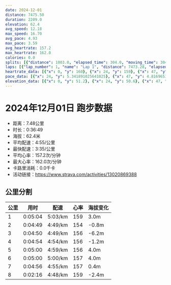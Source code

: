 ```yaml
---
date: 2024-12-01
distance: 7475.50
duration: 2209.0
elevation: 62.4
avg_speed: 12.18
max_speed: 16.70
avg_pace: 4.93
max_pace: 3.59
avg_heartrate: 157.2
max_heartrate: 162.0
calories: 0.0
splits: [{"distance": 1003.0, "elapsed_time": 304.0, "moving_time": 304.0, "average_speed": 3.3, "pace": 5.050515151515151, "average_heartrate": 159.6940789473684, "elevation_difference": 3.0, "split_number": 1}, {"distance": 997.8, "elapsed_time": 289.0, "moving_time": 289.0, "average_speed": 3.45, "pace": 4.830927536231884, "average_heartrate": 154.96539792387543, "elevation_difference": -0.8, "split_number": 2}, {"distance": 1001.4, "elapsed_time": 290.0, "moving_time": 290.0, "average_speed": 3.45, "pace": 4.830927536231884, "average_heartrate": 156.50344827586207, "elevation_difference": -6.2, "split_number": 3}, {"distance": 999.0, "elapsed_time": 294.0, "moving_time": 294.0, "average_speed": 3.4, "pace": 4.901970588235294, "average_heartrate": 156.60204081632654, "elevation_difference": -1.2, "split_number": 4}, {"distance": 1000.5, "elapsed_time": 300.0, "moving_time": 300.0, "average_speed": 3.34, "pace": 4.9900299401197605, "average_heartrate": 156.7056856187291, "elevation_difference": 4.0, "split_number": 5}, {"distance": 998.6, "elapsed_time": 300.0, "moving_time": 300.0, "average_speed": 3.33, "pace": 5.005015015015014, "average_heartrate": 157.23, "elevation_difference": 4.0, "split_number": 6}, {"distance": 1000.8, "elapsed_time": 296.0, "moving_time": 296.0, "average_speed": 3.38, "pace": 4.930976331360947, "average_heartrate": 157.30743243243242, "elevation_difference": 0.4, "split_number": 7}, {"distance": 472.2, "elapsed_time": 141.0, "moving_time": 136.0, "average_speed": 3.47, "pace": 4.803083573487031, "average_heartrate": 159.75735294117646, "elevation_difference": -2.4, "split_number": 8}]
laps: [{"lap_number": 1, "name": "Lap 1", "distance": 7473.28, "elapsed_time": 2213.0, "moving_time": 2213.0, "average_speed": 3.38, "pace": 4.930976331360947, "average_heartrate": 157.18, "max_heartrate": 162, "start_date": "2024-12-01 16:22:31+00:00", "elevation_difference": 62.4}]
heartrate_data: [{"x": 0, "y": 160}, {"x": 24, "y": 159}, {"x": 47, "y": 158}, {"x": 69, "y": 160}, {"x": 92, "y": 160}, {"x": 115, "y": 160}, {"x": 136, "y": 160}, {"x": 159, "y": 160}, {"x": 182, "y": 160}, {"x": 205, "y": 160}, {"x": 228, "y": 160}, {"x": 249, "y": 160}, {"x": 271, "y": 160}, {"x": 295, "y": 157}, {"x": 317, "y": 156}, {"x": 338, "y": 157}, {"x": 360, "y": 153}, {"x": 381, "y": 155}, {"x": 401, "y": 154}, {"x": 422, "y": 154}, {"x": 444, "y": 154}, {"x": 465, "y": 152}, {"x": 487, "y": 154}, {"x": 508, "y": 155}, {"x": 531, "y": 156}, {"x": 554, "y": 156}, {"x": 577, "y": 157}, {"x": 599, "y": 157}, {"x": 620, "y": 159}, {"x": 643, "y": 159}, {"x": 665, "y": 158}, {"x": 687, "y": 158}, {"x": 709, "y": 159}, {"x": 730, "y": 160}, {"x": 751, "y": 155}, {"x": 771, "y": 154}, {"x": 794, "y": 153}, {"x": 815, "y": 153}, {"x": 837, "y": 155}, {"x": 859, "y": 156}, {"x": 880, "y": 153}, {"x": 902, "y": 155}, {"x": 926, "y": 157}, {"x": 950, "y": 155}, {"x": 971, "y": 157}, {"x": 994, "y": 158}, {"x": 1016, "y": 160}, {"x": 1038, "y": 159}, {"x": 1060, "y": 158}, {"x": 1082, "y": 158}, {"x": 1102, "y": 156}, {"x": 1122, "y": 155}, {"x": 1144, "y": 156}, {"x": 1166, "y": 154}, {"x": 1188, "y": 155}, {"x": 1211, "y": 156}, {"x": 1233, "y": 155}, {"x": 1255, "y": 156}, {"x": 1278, "y": 157}, {"x": 1303, "y": 156}, {"x": 1325, "y": 158}, {"x": 1348, "y": 158}, {"x": 1371, "y": 158}, {"x": 1393, "y": 157}, {"x": 1415, "y": 158}, {"x": 1437, "y": 157}, {"x": 1459, "y": 156}, {"x": 1480, "y": 156}, {"x": 1500, "y": 157}, {"x": 1522, "y": 157}, {"x": 1544, "y": 155}, {"x": 1565, "y": 156}, {"x": 1589, "y": 156}, {"x": 1611, "y": 156}, {"x": 1634, "y": 156}, {"x": 1658, "y": 159}, {"x": 1681, "y": 158}, {"x": 1703, "y": 158}, {"x": 1726, "y": 160}, {"x": 1749, "y": 160}, {"x": 1772, "y": 158}, {"x": 1795, "y": 158}, {"x": 1817, "y": 156}, {"x": 1839, "y": 156}, {"x": 1859, "y": 156}, {"x": 1882, "y": 156}, {"x": 1903, "y": 158}, {"x": 1925, "y": 158}, {"x": 1946, "y": 158}, {"x": 1968, "y": 158}, {"x": 1990, "y": 157}, {"x": 2013, "y": 158}, {"x": 2037, "y": 159}, {"x": 2060, "y": 157}, {"x": 2083, "y": 160}, {"x": 2105, "y": 160}, {"x": 2128, "y": 162}, {"x": 2149, "y": 161}, {"x": 2170, "y": 158}, {"x": 2190, "y": 159}]
pace_data: [{"x": 24, "y": 5.341891025641025}, {"x": 47, "y": 4.816965317919075}, {"x": 69, "y": 4.734857954545454}, {"x": 92, "y": 5.081310975609756}, {"x": 115, "y": 4.578763736263736}, {"x": 136, "y": 4.646417619180373}, {"x": 159, "y": 5.050515151515151}, {"x": 182, "y": 5.701915839890523}, {"x": 205, "y": 5.3937540453074435}, {"x": 228, "y": 4.385973684210526}, {"x": 249, "y": 4.672469862629661}, {"x": 271, "y": 4.4326329787234044}, {"x": 295, "y": 4.912083701738874}, {"x": 317, "y": 5.495120342894824}, {"x": 338, "y": 5.219761979329784}, {"x": 360, "y": 4.504513513513513}, {"x": 381, "y": 5.937548984681154}, {"x": 401, "y": 4.230126903553299}, {"x": 422, "y": 4.4326329787234044}, {"x": 444, "y": 4.612980902297259}, {"x": 465, "y": 4.681657303370786}, {"x": 487, "y": 4.46828418230563}, {"x": 508, "y": 4.153177174183902}, {"x": 531, "y": 5.341891025641025}, {"x": 554, "y": 5.123486012911158}, {"x": 577, "y": 5.441299379693111}, {"x": 599, "y": 5.910177304964539}, {"x": 620, "y": 4.744292627384002}, {"x": 643, "y": 4.920785355772069}, {"x": 665, "y": 4.960327380952381}, {"x": 687, "y": 4.642534818941504}, {"x": 709, "y": 4.4802956989247305}, {"x": 730, "y": 3.9429145966406427}, {"x": 751, "y": 4.887595307917888}, {"x": 771, "y": 4.587586017065785}, {"x": 794, "y": 5.274272151898733}, {"x": 815, "y": 5.192118380062305}, {"x": 837, "y": 4.873304093567251}, {"x": 859, "y": 4.3177979274611396}, {"x": 880, "y": 4.734857954545454}, {"x": 902, "y": 4.4010298389226294}, {"x": 926, "y": 5.3642420341165105}, {"x": 950, "y": 6.082737226277371}, {"x": 971, "y": 4.569975322182616}, {"x": 994, "y": 6.21891791044776}, {"x": 1016, "y": 4.25931510350115}, {"x": 1038, "y": 5.050515151515151}, {"x": 1060, "y": 4.734857954545454}, {"x": 1082, "y": 5.341891025641025}, {"x": 1102, "y": 4.385973684210526}, {"x": 1122, "y": 4.025772946859903}, {"x": 1144, "y": 4.960327380952381}, {"x": 1166, "y": 5.081310975609756}, {"x": 1188, "y": 5.112484662576687}, {"x": 1211, "y": 5.787048611111111}, {"x": 1233, "y": 4.8267303793802485}, {"x": 1255, "y": 5.081310975609756}, {"x": 1278, "y": 4.873304093567251}, {"x": 1303, "y": 5.7332989336085305}, {"x": 1325, "y": 4.930976331360947}, {"x": 1348, "y": 5.144043209876543}, {"x": 1371, "y": 5.924884464984002}, {"x": 1393, "y": 5.101530456075911}, {"x": 1415, "y": 4.789281609195402}, {"x": 1437, "y": 4.629638888888889}, {"x": 1459, "y": 4.775558739255014}, {"x": 1480, "y": 4.464693276185373}, {"x": 1500, "y": 4.734857954545454}, {"x": 1522, "y": 4.187613065326633}, {"x": 1544, "y": 4.4326329787234044}, {"x": 1565, "y": 4.789281609195402}, {"x": 1589, "y": 5.9801578758521705}, {"x": 1611, "y": 4.7524094667807235}, {"x": 1634, "y": 5.252663094862905}, {"x": 1658, "y": 5.307866242038216}, {"x": 1681, "y": 4.4326329787234044}, {"x": 1703, "y": 4.8267303793802485}, {"x": 1726, "y": 5.030697253244792}, {"x": 1749, "y": 5.18082064034815}, {"x": 1772, "y": 5.224670846394984}, {"x": 1795, "y": 4.844970930232558}, {"x": 1817, "y": 4.734857954545454}, {"x": 1839, "y": 4.8267303793802485}, {"x": 1859, "y": 4.46828418230563}, {"x": 1882, "y": 6.41026923076923}, {"x": 1903, "y": 4.63865850264403}, {"x": 1925, "y": 5.495120342894824}, {"x": 1946, "y": 5.246049732451998}, {"x": 1968, "y": 4.681657303370786}, {"x": 1990, "y": 4.578763736263736}, {"x": 2013, "y": 5.192118380062305}, {"x": 2037, "y": 5.081310975609756}, {"x": 2060, "y": 4.251709183673469}, {"x": 2083, "y": 5.937548984681154}, {"x": 2105, "y": 5.241100628930817}, {"x": 2128, "y": 4.7524094667807235}, {"x": 2149, "y": 4.54133514986376}, {"x": 2170, "y": 4.39406802003691}, {"x": 2190, "y": 4.409179894179894}]
elevation_data: [{"x": 0, "y": 51.2}, {"x": 24, "y": 50.6}, {"x": 47, "y": 49.2}, {"x": 69, "y": 47.2}, {"x": 92, "y": 45.8}, {"x": 115, "y": 45.4}, {"x": 136, "y": 45.8}, {"x": 159, "y": 47.0}, {"x": 182, "y": 49.8}, {"x": 205, "y": 51.6}, {"x": 228, "y": 52.6}, {"x": 249, "y": 54.6}, {"x": 271, "y": 55.6}, {"x": 295, "y": 54.4}, {"x": 317, "y": 54.2}, {"x": 338, "y": 53.2}, {"x": 360, "y": 51.2}, {"x": 381, "y": 50.2}, {"x": 401, "y": 49.6}, {"x": 422, "y": 48.8}, {"x": 444, "y": 47.2}, {"x": 465, "y": 46.0}, {"x": 487, "y": 46.0}, {"x": 508, "y": 47.0}, {"x": 531, "y": 48.0}, {"x": 554, "y": 50.0}, {"x": 577, "y": 52.0}, {"x": 599, "y": 53.8}, {"x": 620, "y": 55.2}, {"x": 643, "y": 55.4}, {"x": 665, "y": 54.4}, {"x": 687, "y": 54.0}, {"x": 709, "y": 52.2}, {"x": 730, "y": 50.6}, {"x": 751, "y": 49.4}, {"x": 771, "y": 48.6}, {"x": 794, "y": 46.6}, {"x": 815, "y": 45.2}, {"x": 837, "y": 44.0}, {"x": 859, "y": 45.0}, {"x": 880, "y": 46.8}, {"x": 902, "y": 50.2}, {"x": 926, "y": 51.4}, {"x": 950, "y": 52.4}, {"x": 971, "y": 54.6}, {"x": 994, "y": 55.8}, {"x": 1016, "y": 54.8}, {"x": 1038, "y": 53.8}, {"x": 1060, "y": 53.2}, {"x": 1082, "y": 51.6}, {"x": 1102, "y": 50.6}, {"x": 1122, "y": 50.0}, {"x": 1144, "y": 48.4}, {"x": 1166, "y": 46.4}, {"x": 1188, "y": 46.0}, {"x": 1211, "y": 46.0}, {"x": 1233, "y": 46.2}, {"x": 1255, "y": 47.0}, {"x": 1278, "y": 49.4}, {"x": 1303, "y": 50.2}, {"x": 1325, "y": 52.4}, {"x": 1348, "y": 55.2}, {"x": 1371, "y": 55.6}, {"x": 1393, "y": 54.2}, {"x": 1415, "y": 53.4}, {"x": 1437, "y": 52.4}, {"x": 1459, "y": 51.0}, {"x": 1480, "y": 49.8}, {"x": 1500, "y": 49.6}, {"x": 1522, "y": 48.2}, {"x": 1544, "y": 46.6}, {"x": 1565, "y": 45.8}, {"x": 1589, "y": 46.4}, {"x": 1611, "y": 47.2}, {"x": 1634, "y": 48.4}, {"x": 1658, "y": 50.8}, {"x": 1681, "y": 51.4}, {"x": 1703, "y": 53.6}, {"x": 1726, "y": 55.6}, {"x": 1749, "y": 55.0}, {"x": 1772, "y": 54.0}, {"x": 1795, "y": 54.2}, {"x": 1817, "y": 53.2}, {"x": 1839, "y": 51.0}, {"x": 1859, "y": 50.4}, {"x": 1882, "y": 49.4}, {"x": 1903, "y": 47.8}, {"x": 1925, "y": 46.4}, {"x": 1946, "y": 45.4}, {"x": 1968, "y": 45.8}, {"x": 1990, "y": 48.8}, {"x": 2013, "y": 50.0}, {"x": 2037, "y": 48.6}, {"x": 2060, "y": 52.6}, {"x": 2083, "y": 55.4}, {"x": 2105, "y": 56.0}, {"x": 2128, "y": 54.8}, {"x": 2149, "y": 54.0}, {"x": 2170, "y": 53.6}, {"x": 2190, "y": 53.2}]
---
```


# 2024年12月01日 跑步数据

- 距离：7.48公里
- 时长：0:36:49
- 海拔：62.4米
- 平均配速：4:55/公里
- 最快配速：3:35/公里
- 平均心率：157.2次/分钟
- 最大心率：162.0次/分钟
- 卡路里消耗：0.0千卡
- 活动链接：https://www.strava.com/activities/13020869388

## 公里分割

| 公里 | 用时 | 配速 | 心率 | 海拔变化 |
|------|------|------|------|------|
| 1 | 0:05:04 | 5:03/km | 159 | 3.0m |
| 2 | 0:04:49 | 4:49/km | 154 | -0.8m |
| 3 | 0:04:50 | 4:49/km | 156 | -6.2m |
| 4 | 0:04:54 | 4:54/km | 156 | -1.2m |
| 5 | 0:05:00 | 4:59/km | 156 | 4.0m |
| 6 | 0:05:00 | 5:00/km | 157 | 4.0m |
| 7 | 0:04:56 | 4:55/km | 157 | 0.4m |
| 8 | 0:02:16 | 4:48/km | 159 | -2.4m |

